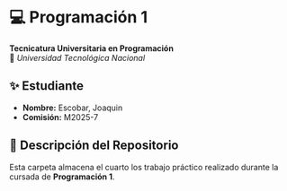 # 💻 Programación 1  
**Tecnicatura Universitaria en Programación**  
📍 *Universidad Tecnológica Nacional*  

## ✨ Estudiante  
- **Nombre:** Escobar, Joaquin
- **Comisión:** M2025-7 
## 📂 Descripción del Repositorio  
Esta carpeta almacena el cuarto los trabajo práctico realizado durante la cursada de **Programación 1**.  